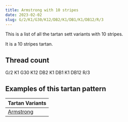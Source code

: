 ```yaml
---
title: Armstrong with 10 stripes
date: 2023-02-02
slug: G/2/K1/G30/K12/DB2/K1/DB1/K1/DB12/R/3
---
```

This is a list of all the tartan sett variants with 10 stripes.

It is a 10 stripes tartan.


## Thread count
G/2 K1 G30 K12 DB2 K1 DB1 K1 DB12 R/3

## Examples of this tartan pattern

| Tartan Variants |
|---------------|
| [Armstrong](/variants/g/2/k1/g30/k12/db2/k1/db1/k1/db12/r/3-db00004c-g004c00-k000000-rc80000)||
